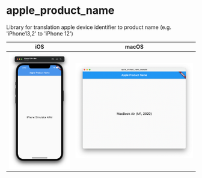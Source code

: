 # apple_product_name

Library for translation apple device identifier to product name (e.g. 'iPhone13,2' to 'iPhone 12')

| iOS                    | macOS                      |
| ---------------------- | -------------------------- |
| ![ios](images/ios.png) | ![macos](images/macos.png) |
